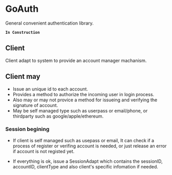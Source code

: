 # GoAuth 
General convenient authentication library.

**```In Construction```**

## Client
Client adapt to system to provide an account manager machanism.

## Client may
- Issue an unique id to each account.
- Provides a method to authorize the incoming user in login process.
- Also may or may not provice a method for issueing and verifying the signature of account.
- May be self managed type such as userpass or email/phone, or thirdparty such as google/apple/ethereum.

### Session begining
- If client is self managed such as usepass or email, It can check if a process of register or verifing account is needed, or just release an error if account is not registed yet.

- If everything is ok, issue a SessionAdapt which contains the sessionID, accountID, clientType and also client's specific infomation if needed.
